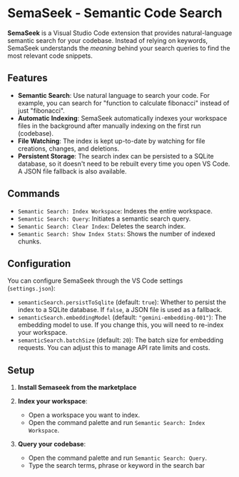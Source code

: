 # SemaSeek - Semantic Code Search

**SemaSeek** is a Visual Studio Code extension that provides natural-language semantic search for your codebase. Instead of relying on keywords, SemaSeek understands the *meaning* behind your search queries to find the most relevant code snippets.

## Features

*   **Semantic Search**: Use natural language to search your code. For example, you can search for "function to calculate fibonacci" instead of just "fibonacci".
*   **Automatic Indexing**: SemaSeek automatically indexes your workspace files in the background after manually indexing on the first run (codebase).
*   **File Watching**: The index is kept up-to-date by watching for file creations, changes, and deletions.
*   **Persistent Storage**: The search index can be persisted to a SQLite database, so it doesn't need to be rebuilt every time you open VS Code. A JSON file fallback is also available.

## Commands

*   `Semantic Search: Index Workspace`: Indexes the entire workspace.
*   `Semantic Search: Query`: Initiates a semantic search query.
*   `Semantic Search: Clear Index`: Deletes the search index.
*   `Semantic Search: Show Index Stats`: Shows the number of indexed chunks.

## Configuration

You can configure SemaSeek through the VS Code settings (`settings.json`):

*   `semanticSearch.persistToSqlite` (default: `true`): Whether to persist the index to a SQLite database. If `false`, a JSON file is used as a fallback.
*   `semanticSearch.embeddingModel` (default: `"gemini-embedding-001"`): The embedding model to use. If you change this, you will need to re-index your workspace.
*   `semanticSearch.batchSize` (default: `20`): The batch size for embedding requests. You can adjust this to manage API rate limits and costs.

## Setup

1.  **Install Semaseek from the marketplace**
    


2.  **Index your workspace**:
    *   Open a workspace you want to index.
    *   Open the command palette and run `Semantic Search: Index Workspace`.


3.  **Query your codebase**:
    *   Open the command palette and run `Semantic Search: Query`.
    *   Type the search terms, phrase or keyword in the search bar
